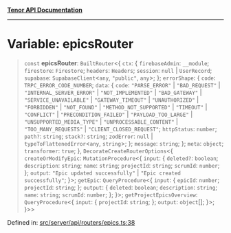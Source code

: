 [**Tenor API Documentation**](../../README.md)

***

# Variable: epicsRouter

> `const` **epicsRouter**: `BuiltRouter`\<\{ `ctx`: \{ `firebaseAdmin`: `__module`; `firestore`: `Firestore`; `headers`: `Headers`; `session`: `null` \| `UserRecord`; `supabase`: `SupabaseClient`\<`any`, `"public"`, `any`\>; \}; `errorShape`: \{ `code`: `TRPC_ERROR_CODE_NUMBER`; `data`: \{ `code`: `"PARSE_ERROR"` \| `"BAD_REQUEST"` \| `"INTERNAL_SERVER_ERROR"` \| `"NOT_IMPLEMENTED"` \| `"BAD_GATEWAY"` \| `"SERVICE_UNAVAILABLE"` \| `"GATEWAY_TIMEOUT"` \| `"UNAUTHORIZED"` \| `"FORBIDDEN"` \| `"NOT_FOUND"` \| `"METHOD_NOT_SUPPORTED"` \| `"TIMEOUT"` \| `"CONFLICT"` \| `"PRECONDITION_FAILED"` \| `"PAYLOAD_TOO_LARGE"` \| `"UNSUPPORTED_MEDIA_TYPE"` \| `"UNPROCESSABLE_CONTENT"` \| `"TOO_MANY_REQUESTS"` \| `"CLIENT_CLOSED_REQUEST"`; `httpStatus`: `number`; `path?`: `string`; `stack?`: `string`; `zodError`: `null` \| `typeToFlattenedError`\<`any`, `string`\>; \}; `message`: `string`; \}; `meta`: `object`; `transformer`: `true`; \}, `DecorateCreateRouterOptions`\<\{ `createOrModifyEpic`: `MutationProcedure`\<\{ `input`: \{ `deleted?`: `boolean`; `description`: `string`; `name`: `string`; `projectId`: `string`; `scrumId`: `number`; \}; `output`: `"Epic updated successfully"` \| `"Epic created successfully"`; \}\>; `getEpic`: `QueryProcedure`\<\{ `input`: \{ `epicId`: `number`; `projectId`: `string`; \}; `output`: \{ `deleted`: `boolean`; `description`: `string`; `name`: `string`; `scrumId`: `number`; \}; \}\>; `getProjectEpicsOverview`: `QueryProcedure`\<\{ `input`: \{ `projectId`: `string`; \}; `output`: `object`[]; \}\>; \}\>\>

Defined in: [src/server/api/routers/epics.ts:38](https://github.com/Apantli/Tenor/blob/b645dd7f4e4de25285aef45710556dc56954d32f/tenor_web/src/server/api/routers/epics.ts#L38)
